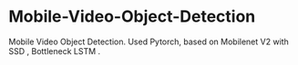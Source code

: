 # Mobile-Video-Object-Detection
Mobile Video Object Detection. Used Pytorch, based on Mobilenet V2 with SSD , Bottleneck LSTM .
